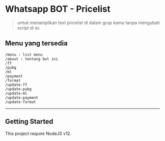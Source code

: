 # Whatsapp BOT - Pricelist
> untuk menampilkan text pricelist di dalam grup kamu tanpa mengubah script di sc

## Menu yang tersedia
```
/menu : list menu
/about : tentang bot ini
/ff
/pubg
/ml
/payment
/format
/update-ff
/update-pubg
/update-ml
/update-payment
/update-format

```

---

## Getting Started
This project require NodeJS v12.
